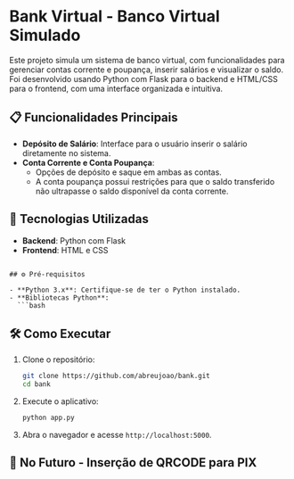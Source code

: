 # Bank Virtual - Banco Virtual Simulado

Este projeto simula um sistema de banco virtual, com funcionalidades para gerenciar contas corrente e poupança, inserir salários e visualizar o saldo. Foi desenvolvido usando Python com Flask para o backend e HTML/CSS para o frontend, com uma interface organizada e intuitiva.

## 📋 Funcionalidades Principais

- **Depósito de Salário**: Interface para o usuário inserir o salário diretamente no sistema.
- **Conta Corrente e Conta Poupança**:
  - Opções de depósito e saque em ambas as contas.
  - A conta poupança possui restrições para que o saldo transferido não ultrapasse o saldo disponível da conta corrente.

## 🚀 Tecnologias Utilizadas

- **Backend**: Python com Flask
- **Frontend**: HTML e CSS

```

## ⚙️ Pré-requisitos

- **Python 3.x**: Certifique-se de ter o Python instalado.
- **Bibliotecas Python**:
  ```bash
  ```

## 🛠️ Como Executar

1. Clone o repositório:
   ```bash
   git clone https://github.com/abreujoao/bank.git
   cd bank
   ```
2. Execute o aplicativo:
   ```bash
   python app.py
   ```
3. Abra o navegador e acesse `http://localhost:5000`.

## 📲 No Futuro - Inserção de QRCODE para PIX
